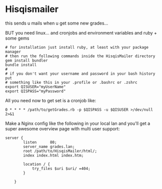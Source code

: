 <!---
 Copyright (C) 2018 Klaus Schwarz
 
 This file is part of HisqisMailer.
 
 HisqisMailer is free software: you can redistribute it and/or modify
 it under the terms of the GNU General Public License as published by
 the Free Software Foundation, either version 3 of the License, or
 (at your option) any later version.
 
 HisqisMailer is distributed in the hope that it will be useful,
 but WITHOUT ANY WARRANTY; without even the implied warranty of
 MERCHANTABILITY or FITNESS FOR A PARTICULAR PURPOSE.  See the
 GNU General Public License for more details.
 
 You should have received a copy of the GNU General Public License
 along with HisqisMailer.  If not, see <http://www.gnu.org/licenses/>.
-->

# Hisqismailer

this sends u mails when u get some new grades...

BUT you need linux... and cronjobs and environment variables and ruby + some gems

```
# for installation just install ruby, at least with your package manager
# then run the following commands inside the HisqisMailer directory
gem install bundler
bundle install
#
# if you don't want your username and password in your bash history put
# something like this in your .profile or .bashrc or .zshrc
export QISUSER="myUserName"
export QISPASS="myPassword"

```

All you need now to get set is a cronjob like:

``` 
0 * * * * /path/to/getGrades.rb -p $QISPASS -u $QISUSER >/dev/null 2>&1
```

Make a Nginx config like the following in your local lan and you'll get a super awesome overview page with multi user support:

```
server {
        listen      80;
        server_name grades.lan;
        root /path/to/HisqisMailer/html/;
        index index.html index.htm;

        location / {
            try_files $uri $uri/ =404;
        }

    }
```

